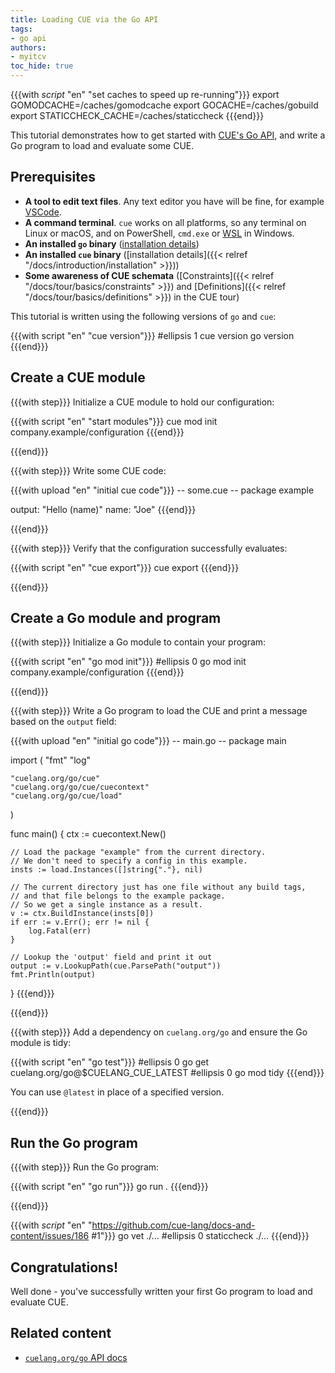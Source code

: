 ```yaml
---
title: Loading CUE via the Go API
tags:
- go api
authors:
- myitcv
toc_hide: true
---
```


{{{with _script_ "en" "set caches to speed up re-running"}}}
export GOMODCACHE=/caches/gomodcache
export GOCACHE=/caches/gobuild
export STATICCHECK_CACHE=/caches/staticcheck
{{{end}}}

This tutorial demonstrates how to get started with [CUE's Go
API](https://pkg.go.dev/cuelang.org/go), and write a Go program to load and
evaluate some CUE.

<!--more-->

## Prerequisites

- **A tool to edit text files**. Any text editor you have will be fine, for
  example [VSCode](https://code.visualstudio.com/).
- **A command terminal**. `cue` works on all platforms, so any terminal on Linux
  or macOS, and on PowerShell, `cmd.exe` or
  [WSL](https://learn.microsoft.com/en-us/windows/wsl/install) in Windows.
- **An installed `go` binary**
  ([installation details](https://go.dev/doc/install))
- **An installed `cue` binary**
  ([installation details]({{< relref "/docs/introduction/installation" >}}))
- **Some awareness of CUE schemata**
  ([Constraints]({{< relref "/docs/tour/basics/constraints" >}}) and
   [Definitions]({{< relref "/docs/tour/basics/definitions" >}}) in the CUE tour)

This tutorial is written using the following versions of `go` and `cue`:

{{{with script "en" "cue version"}}}
#ellipsis 1
cue version
go version
{{{end}}}

## Create a CUE module

{{{with step}}}
Initialize a CUE module to hold our configuration:

{{{with script "en" "start modules"}}}
cue mod init company.example/configuration
{{{end}}}

{{{end}}}

{{{with step}}}
Write some CUE code:

{{{with upload "en" "initial cue code"}}}
-- some.cue --
package example

output: "Hello \(name)"
name:   "Joe"
{{{end}}}

{{{end}}}

{{{with step}}}
Verify that the configuration successfully evaluates:

{{{with script "en" "cue export"}}}
cue export
{{{end}}}

{{{end}}}

## Create a Go module and program

{{{with step}}}
Initialize a Go module to contain your program:

{{{with script "en" "go mod init"}}}
#ellipsis 0
go mod init company.example/configuration
{{{end}}}

{{{end}}}

{{{with step}}}
Write a Go program to load the CUE and print a message based on the `output`
field:

{{{with upload "en" "initial go code"}}}
-- main.go --
package main

import (
	"fmt"
	"log"

	"cuelang.org/go/cue"
	"cuelang.org/go/cue/cuecontext"
	"cuelang.org/go/cue/load"
)

func main() {
	ctx := cuecontext.New()

	// Load the package "example" from the current directory.
	// We don't need to specify a config in this example.
	insts := load.Instances([]string{"."}, nil)

	// The current directory just has one file without any build tags,
	// and that file belongs to the example package.
	// So we get a single instance as a result.
	v := ctx.BuildInstance(insts[0])
	if err := v.Err(); err != nil {
		log.Fatal(err)
	}

	// Lookup the 'output' field and print it out
	output := v.LookupPath(cue.ParsePath("output"))
	fmt.Println(output)
}
{{{end}}}

{{{end}}}

{{{with step}}}
Add a dependency on `cuelang.org/go` and ensure the Go module is tidy:

{{{with script "en" "go test"}}}
#ellipsis 0
go get cuelang.org/go@$CUELANG_CUE_LATEST
#ellipsis 0
go mod tidy
{{{end}}}

You can use `@latest` in place of a specified version.

{{{end}}}

## Run the Go program

{{{with step}}}
Run the Go program:

{{{with script "en" "go run"}}}
go run .
{{{end}}}

{{{end}}}

{{{with _script_ "en" "https://github.com/cue-lang/docs-and-content/issues/186 #1"}}}
go vet ./...
#ellipsis 0
staticcheck ./...
{{{end}}}

## Congratulations!

Well done - you've successfully written your first Go program to load and
evaluate CUE.

## Related content

- [`cuelang.org/go` API docs](https://pkg.go.dev/cuelang.org/go)
